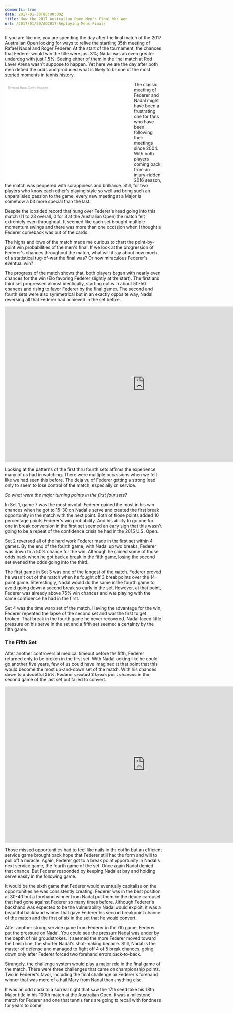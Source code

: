 ```yaml
---
comments: true
date: 2017-01-30T00:00:00Z
title: How the 2017 Australian Open Men's Final Was Won
url: /2017/01/30/AO2017-Replaying-Mens-Final/
---
```


If you are like me, you are spending the day after the final match of the 2017 Australian Open looking for ways to relive the startling 35th meeting of Rafael Nadal and Roger Federer. At the start of the tournament, the chances that Federer would win the title were just 3%; Nadal was an even greater underdog with just 1.5%. Seeing either of them in the final match at Rod Laver Arena wasn't suppose to happen. Yet here we are the day after both men defied the odds and produced what is likely to be one of the most storied moments in tennis history. 

<!--more-->

<div class="getty embed image" style="background-color:#fff;display:inline-block;font-family:'Helvetica Neue',Helvetica,Arial,sans-serif;color:#a7a7a7;font-size:11px;width:100%;max-width:394px;float:left;padding:2%;"><div style="padding:0;margin:0;text-align:left;"><a href="http://www.gettyimages.com/detail/633000920" target="_blank" style="color:#a7a7a7;text-decoration:none;font-weight:normal !important;border:none;display:inline-block;">Embed from Getty Images</a></div><div style="overflow:hidden;position:relative;height:0;padding:70.370370% 0 0 0;width:100%;"><iframe src="//embed.gettyimages.com/embed/633000920?et=0CF9ph4NTLVbDVPpIPc_XQ&viewMoreLink=on&sig=L0mOE7ca38vcEw_26lYESgYrVp7Ht9V4JRV0MhDqogw=&caption=true" width="594" height="418" scrolling="no" frameborder="0" style="display:inline-block;position:absolute;top:0;left:0;width:100%;height:100%;margin:0;"></iframe></div><p style="margin:0;"></p></div>

The classic meeting of Federer and Nadal might have been a frustrating one for fans who have been following their meetings since 2004. With both players coming back from an injury-ridden 2016 season, the match was peppered with scrappiness and brilliance. Still, for two players who know each other's playing style so well and bring such an unparalleled passion to the game, every new meeting at a Major is somehow a bit more special than the last. 


Despite the lopsided record that hung over Federer's head going into this match (11 to 23 overall, 0 for 3 at the Australian Open) the match felt extremely even throughout. It seemed like each set brought multiple momentum swings and there was more than one occasion when I thought a Federer comeback was out of the cards. 

The highs and lows of the match made me curious to chart the point-by-point win probabilities of the men's final. If we look at the progression of Federer's chances throughout the match, what will it say about how much of a statistical tug-of-war the final was? Or how miraculous Federer's eventual win?


The progress of the match shows that, both players began with nearly even chances for the win (Elo favoring Federer slightly at the start). The first and third set progressed almost identically, starting out with about 50-50 chances and rising to favor Federer by the final games. The second and fourth sets were also symmetrical but in an exactly opposite way, Nadal reversing all that Federer had achieved in the set before. 

<iframe width="900" height="500" frameborder="0" scrolling="no" src="https://plot.ly/~on-the-t/1112.embed"></iframe>


Looking at the patterns of the first thru fourth sets affirms the experience many of us had in watching. There were multiple occassions when we felt like we had seen this before. The deja vu of Federer getting a strong lead only to seem to lose control of the match, especially on service.

_So what were the major turning points in the first four sets?_ 


In Set 1, game 7 was the most pivotal. Federer gained the most in his win chances when he got to 15-30 on Nadal's serve and created the first break opportunity in the match with the next point. Both of those points added 10 percentage points Federer's win probability. And his ability to go one for one in break conversion in the first set seemed an early sign that this wasn't going to be a repeat of the confidence crisis he had in the 2015 U.S. Open. 


Set 2 reversed all of the hard work Federer made in the first set within 4 games. By the end of the fourth game, with Nadal up two breaks, Federer was down to a 50% chance for the win. Although he gained some of those odds back when he got back a break in the fifth game, losing the second set evened the odds going into the third. 


The first game in Set 3 was one of the longest of the match. Federer proved he wasn't out of the match when he fought off 3 break points over the 14-point game. Interestingly, Nadal would do the same in the fourth game to avoid going down a second break so early in the set. However, at that point, Federer was already above 75% win chances and was playing with the same confidence he had in the first. 


Set 4 was the time warp set of the match. Having the advantage for the win, Federer repeated the lapse of the second set and was the first to get broken. That break in the fourth game he never recovered. Nadal faced little pressure on his serve in the set and a fifth set seemed a certainty by the fifth game. 

### The Fifth Set


After another controversial medical timeout before the fifth, Federer returned only to be broken in the first set. With Nadal looking like he could go another five years, few of us could have imagined at that point that this would become the most up-and-down set of the match. With his chances down to a doubtful 25%, Federer created 3 break point chances in the second game of the last set but failed to convert.


<iframe width="900" height="500" frameborder="0" scrolling="no" src="https://plot.ly/~on-the-t/1114.embed"></iframe>


Those missed opportunities had to feel like nails in the coffin but an efficient service game brought back hope that Federer still had the form and will to pull off a miracle. Again, Federer got to a break point opportunity in Nadal's next service game, the fourth game of the set. Once again Nadal denied that chance. But Federer responded by keeping Nadal at bay and holding serve easily in the following game. 


It would be the sixth game that Federer would eventually capitalise on the opportunities he was consistently creating. Federer was in the best position at 30-40 but a forehand winner from Nadal put them on the deuce carousel that had gone against Federer so many times before. Although Federer's backhand was expected to be the vulnerability Nadal would exploit, it was a beautiful backhand winner that gave Federer his second breakpoint chance of the match and the first of six in the set that he would convert. 

After another strong service game from Federer in the 7th game, Federer put the pressure on Nadal. You could see the pressure Nadal was under by the depth of his groudstrokes. It seemed the more Federer moved toward the finish line, the shorter Nadal's shot-making became. Still, Nadal is the master of defense and managed to fight off 4 of 5 break chances, going down only after Federer forced two forehand errors back-to-back.

Strangely, the challenge system would play a major role in the final game of the match. There were three challenges that came on championship points. Two in Federer's favor, including the final challenge on Federer's forehand winner that was more of a hail Mary from Nadal than anything else.

It was an odd coda to a surreal night that saw the 17th seed take his 18th Major title in his 100th match at the Australian Open. It was a milestone match for Federer and one that tennis fans are going to recall with fondness for years to come. 


